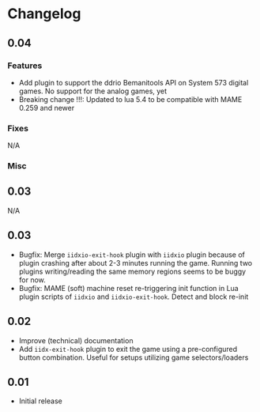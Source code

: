 # Changelog

## 0.04

### Features

* Add plugin to support the ddrio Bemanitools API on System 573 digital games. No support for
  the analog games, yet
* Breaking change !!!: Updated to lua 5.4 to be compatible with MAME 0.259 and newer

### Fixes

N/A

### Misc


## 0.03

N/A

## 0.03

* Bugfix: Merge `iidxio-exit-hook` plugin with `iidxio` plugin because of plugin crashing after
  about 2-3 minutes running the game. Running two plugins writing/reading the same memory regions
  seems to be buggy for now.
* Bugfix: MAME (soft) machine reset re-triggering init function in Lua plugin scripts of `iidxio`
  and `iidxio-exit-hook`. Detect and block re-init

## 0.02

* Improve (technical) documentation
* Add `iidx-exit-hook` plugin to exit the game using a pre-configured button combination. Useful
  for setups utilizing game selectors/loaders

## 0.01

* Initial release